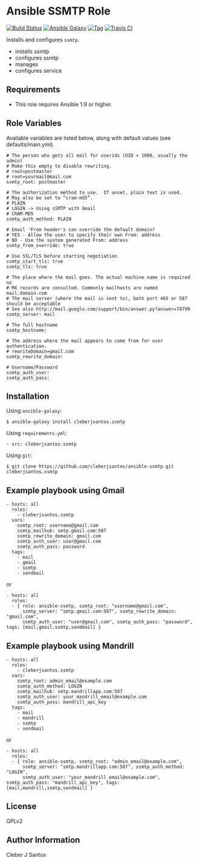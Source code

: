 Ansible SSMTP Role
==================

[![Build Status](https://travis-ci.org/cleberjsantos/ansible-ssmtp.svg?branch=master)](https://travis-ci.org/cleberjsantos/ansible-ssmtp)
[![Ansible Galaxy](https://img.shields.io/badge/galaxy-cleberjsantos.ssmtp-blue.svg)](https://galaxy.ansible.com/cleberjsantos/ansible-ssmtp/)
[![Tag](https://img.shields.io/github/tag/cleberjsantos/ansible-ssmtp.svg)]()
[![Travis CI](https://img.shields.io/travis/cleberjsantos/ansible-ssmtp/master.svg)](http://travis-ci.org/cleberjsantos/ansible-ssmtp)

Installs and configures `ssmtp`.

* installs ssmtp
* configures ssmtp
* manages
* configures service

Requirements
------------

* This role requires Ansible 1.9 or higher.

Role Variables
--------------

Available variables are listed below, along with default values (see defaults/main.yml).

    
    # The person who gets all mail for userids (UID < 1000, usually the admin)
    # Make this empty to disable rewriting.
    # root=postmaster
    # root=yourmail@mail.com
    ssmtp_root: postmaster

    # The authorization method to use.  If unset, plain text is used.
    # May also be set to “cram-md5”.
    # PLAIN
    # LOGIN -> Using sSMTP with Gmail
    # CRAM-MD5
    ssmtp_auth_method: PLAIN 

    # Email 'From header's can override the default domain?
    # YES - Allow the user to specify their own From: address
    # NO - Use the system generated From: address
    ssmtp_from_override: true

    # Use SSL/TLS before starting negotiation
    ssmtp_start_tls: true 
    ssmtp_tls: true
    
    # The place where the mail goes. The actual machine name is required no
    # MX records are consulted. Commonly mailhosts are named mail.domain.com
    # The mail server (where the mail is sent to), both port 465 or 587 should be acceptable
    # See also http://mail.google.com/support/bin/answer.py?answer=78799
    ssmtp_server: mail

    # The full hostname
    ssmtp_hostname:
    
    # The address where the mail appears to come from for user authentication.
    # rewriteDomain=gmail.com
    ssmtp_rewrite_domain:

    # Username/Password
    ssmtp_auth_user:
    ssmtp_auth_pass:

Installation
------------

Using `ansible-galaxy`:

```
$ ansible-galaxy install cleberjsantos.ssmtp
```

Using `requirements.yml`:

```
- src: cleberjsantos.ssmtp
```

Using `git`:

```
$ git clone https://github.com/cleberjsantos/ansible-ssmtp.git cleberjsantos.ssmtp
```


Example playbook using Gmail
----------------------------

```
- hosts: all
  roles:
    - cleberjsantos.ssmtp
  vars:
    ssmtp_root: username@gmail.com
    ssmtp_mailhub: smtp.gmail.com:587
    ssmtp_rewrite_domain: gmail.com
    ssmtp_auth_user: user@gmail.com
    ssmtp_auth_pass: password
  tags:
    - mail
    - gmail
    - ssmtp
    - sendmail
```

or

```
- hosts: all
  roles:
  - { role: ansible-ssmtp, ssmtp_root: "username@gmail.com",
      ssmtp_server: "smtp.gmail.com:587", ssmtp_rewrite_domain: "gmail.com", 
      ssmtp_auth_user: "user@gmail.com", ssmtp_auth_pass: "password", tags: [mail,gmail,ssmtp,sendmail] }
```

Example playbook using Mandrill 
-------------------------------

```
- hosts: all
  roles:
    - cleberjsantos.ssmtp
  vars:
    ssmtp_root: admin_email@example.com
    ssmtp_auth_method: LOGIN
    ssmtp_mailhub: smtp.mandrillapp.com:587
    ssmtp_auth_user: your_mandrill_email@example.com
    ssmtp_auth_pass: mandrill_api_key
  tags:
    - mail
    - mandrill
    - ssmtp
    - sendmail
```

or

```
- hosts: all
  roles:
  - { role: ansible-ssmtp, ssmtp_root: "admin_email@example.com",
      ssmtp_server: "smtp.mandrillapp.com:587", ssmtp_auth_method: "LOGIN", 
      ssmtp_auth_user: "your_mandrill_email@example.com", ssmtp_auth_pass: "mandrill_api_key", tags: [mail,mandrill,ssmtp,sendmail] }
```

License
-------
GPLv2

Author Information
------------------

Cleber J Santos
